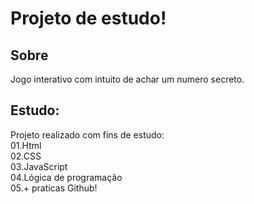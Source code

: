 <h1>Projeto de estudo!</h1>

<h2>Sobre</h1>
<p>Jogo interativo com intuito de achar um numero secreto.</p>

<h2>Estudo:</h2>
<p>Projeto realizado com fins de estudo:<br>01.Html<br>02.CSS<br>03.JavaScript<br>04.Lógica de programação<br>05.+ praticas Github!</p>


